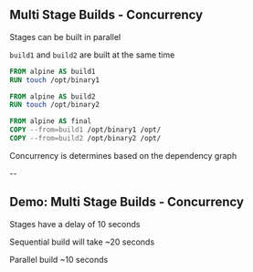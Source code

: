 ## Multi Stage Builds - Concurrency

Stages can be built in parallel

`build1` and `build2` are built at the same time

```Dockerfile
FROM alpine AS build1
RUN touch /opt/binary1

FROM alpine AS build2
RUN touch /opt/binary2

FROM alpine AS final
COPY --from=build1 /opt/binary1 /opt/
COPY --from=build2 /opt/binary2 /opt/
```

Concurrency is determines based on the dependency graph

--

## Demo: Multi Stage Builds - Concurrency

Stages have a delay of 10 seconds

<!-- include: concurrency-0.command -->

<!-- include: concurrency-1.command -->

Sequential build will take ~20 seconds

Parallel build ~10 seconds
